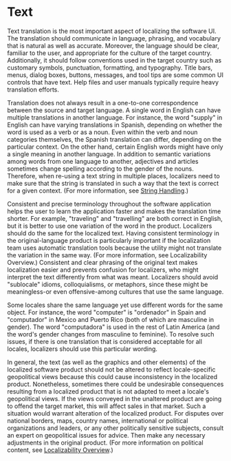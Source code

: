 

# Text

Text translation is the most important aspect of localizing the software UI. The translation should communicate in language, phrasing, and vocabulary that is natural as well as accurate. Moreover, the language should be clear, familiar to the user, and appropriate for the culture of the target country. Additionally, it should follow conventions used in the target country such as customary symbols, punctuation, formatting, and typography. Title bars, menus, dialog boxes, buttons, messages, and tool tips are some common UI controls that have text. Help files and user manuals typically require heavy translation efforts.

Translation does not always result in a one-to-one correspondence between the source and target language. A single word in English can have multiple translations in another language. For instance, the word "supply" in English can have varying translations in Spanish, depending on whether the word is used as a verb or as a noun. Even within the verb and noun categories themselves, the Spanish translation can differ, depending on the particular context. On the other hand, certain English words might have only a single meaning in another language. In addition to semantic variations among words from one language to another, adjectives and articles sometimes change spelling according to the gender of the nouns. Therefore, when re-using a text string in multiple places, localizers need to make sure that the string is translated in such a way that the text is correct for a given context. (For more information, see [String Handling](https://msdn.microsoft.com/en-us/goglobal/bb688118 "String Handling").)

Consistent and precise terminology throughout the software application helps the user to learn the application faster and makes the translation time shorter. For example, "traveling" and "travelling" are both correct in English, but it is better to use one variation of the word in the product. Localizers should do the same for the localized text. Having consistent terminology in the original-language product is particularly important if the localization team uses automatic translation tools because the utility might not translate the variation in the same way. (For more information, see Localizability Overview.) Consistent and clear phrasing of the original text makes localization easier and prevents confusion for localizers, who might interpret the text differently from what was meant. Localizers should avoid "sublocale" idioms, colloquialisms, or metaphors, since these might be meaningless-or even offensive-among cultures that use the same language.

Some locales share the same language yet use different words for the same object. For instance, the word "computer" is "ordenador" in Spain and "computador" in Mexico and Puerto Rico (both of which are masculine in gender). The word "computadora" is used in the rest of Latin America (and the word's gender changes from masculine to feminine). To resolve such issues, if there is one translation that is considered acceptable for all locales, localizers should use this particular wording.

In general, the text (as well as the graphics and other elements) of the localized software product should not be altered to reflect locale-specific geopolitical views because this could cause inconsistency in the localized product. Nonetheless, sometimes there could be undesirable consequences resulting from a localized product that is not adapted to meet a locale's geopolitical views. If the views conveyed in the unaltered product are going to offend the target market, this will affect sales in that market. Such a situation would warrant alteration of the localized product. For disputes over national borders, maps, country names, international or political organizations and leaders, or any other politically sensitive subjects, consult an expert on geopolitical issues for advice. Then make any necessary adjustments in the original product. (For more information on political content, see [Localizability Overview](https://msdn.microsoft.com/globalization/mt651700).)


